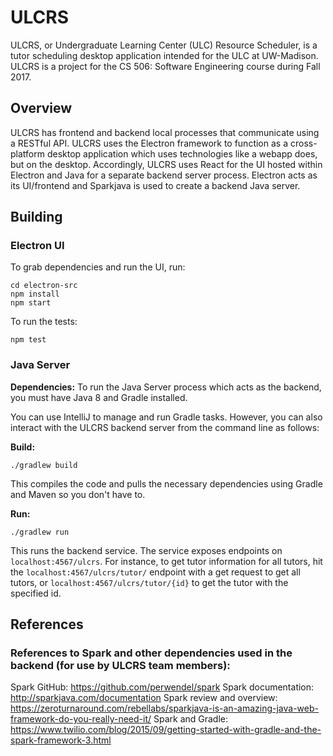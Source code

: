 # ULCRS
ULCRS, or Undergraduate Learning Center (ULC) Resource Scheduler, is a tutor scheduling desktop application intended for the ULC at UW-Madison. ULCRS is a project for the CS 506: Software Engineering course during Fall 2017.

## Overview
ULCRS has frontend and backend local processes that communicate using a RESTful API. ULCRS uses the Electron framework to function as a cross-platform desktop application which uses technologies like a webapp does, but on the desktop. Accordingly, ULCRS uses React for the UI hosted within Electron and Java for a separate backend server process. Electron acts as its UI/frontend and Sparkjava is used to create a backend Java server. 

## Building
### Electron UI
To grab dependencies and run the UI, run:
``` 
cd electron-src
npm install
npm start
```

To run the tests:
```
npm test
```

### Java Server
**Dependencies:** To run the Java Server process which acts as the backend, you must have Java 8 and Gradle installed. 

You can use IntelliJ to manage and run Gradle tasks. However, you can also interact with the ULCRS backend server from the command line as follows:

**Build:**
```
./gradlew build
```
This compiles the code and pulls the necessary dependencies using Gradle and Maven so you don't have to.

**Run:**
```
./gradlew run
```
This runs the backend service. The service exposes endpoints on `localhost:4567/ulcrs`. For instance, to get tutor information for all tutors, hit the `localhost:4567/ulcrs/tutor/` endpoint with a get request to get all tutors, or `localhost:4567/ulcrs/tutor/{id}` to get the tutor with the specified id.

## References
### References to Spark and other dependencies used in the backend (for use by ULCRS team members):
Spark GitHub: https://github.com/perwendel/spark
Spark documentation: http://sparkjava.com/documentation
Spark review and overview: https://zeroturnaround.com/rebellabs/sparkjava-is-an-amazing-java-web-framework-do-you-really-need-it/
Spark and Gradle: https://www.twilio.com/blog/2015/09/getting-started-with-gradle-and-the-spark-framework-3.html